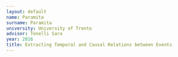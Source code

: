 ```yaml
---
layout: default 
name: Paramita
surname: Paramita
university: University of Trento
advisor: Tonelli Sara
year: 2016
title: Extracting Temporal and Causal Relations between Events
---
```


